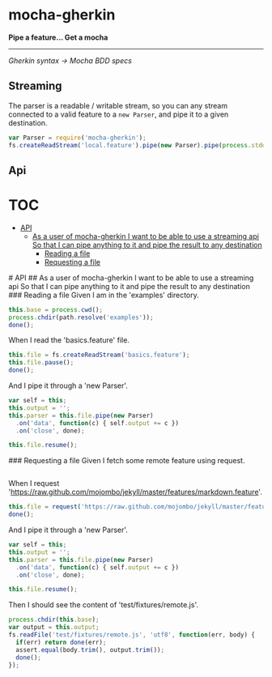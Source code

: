 
# mocha-gherkin

**Pipe a feature... Get a mocha**

---

*Gherkin syntax &rarr; Mocha BDD specs*

## Streaming

The parser is a readable / writable stream, so you can any stream
connected to a valid feature to a `new Parser`, and pipe it to a given
destination.

```js
var Parser = require('mocha-gherkin');
fs.createReadStream('local.feature').pipe(new Parser).pipe(process.stdout);
```

## Api

# TOC
   - [API](#api)
     - [As a user of mocha-gherkin I want to be able to use a streaming api So that I can pipe anything to it and pipe the result to any destination](#api-as-a-user-of-mocha-gherkin-i-want-to-be-able-to-use-a-streaming-api-so-that-i-can-pipe-anything-to-it-and-pipe-the-result-to-any-destination)
       - [Reading a file](#api-as-a-user-of-mocha-gherkin-i-want-to-be-able-to-use-a-streaming-api-so-that-i-can-pipe-anything-to-it-and-pipe-the-result-to-any-destination-reading-a-file)
       - [Requesting a file](#api-as-a-user-of-mocha-gherkin-i-want-to-be-able-to-use-a-streaming-api-so-that-i-can-pipe-anything-to-it-and-pipe-the-result-to-any-destination-requesting-a-file)
<a name="" />
 
<a name="api" />
# API
<a name="api-as-a-user-of-mocha-gherkin-i-want-to-be-able-to-use-a-streaming-api-so-that-i-can-pipe-anything-to-it-and-pipe-the-result-to-any-destination" />
## As a user of mocha-gherkin I want to be able to use a streaming api So that I can pipe anything to it and pipe the result to any destination
<a name="api-as-a-user-of-mocha-gherkin-i-want-to-be-able-to-use-a-streaming-api-so-that-i-can-pipe-anything-to-it-and-pipe-the-result-to-any-destination-reading-a-file" />
### Reading a file
Given I am in the 'examples' directory.

```js
this.base = process.cwd();
process.chdir(path.resolve('examples'));
done();
```

When I read the 'basics.feature' file.

```js
this.file = fs.createReadStream('basics.feature');
this.file.pause();
done();
```

And I pipe it through a 'new Parser'.

```js
var self = this;
this.output = '';
this.parser = this.file.pipe(new Parser)
  .on('data', function(c) { self.output += c })
  .on('close', done);

this.file.resume();
```

<a name="api-as-a-user-of-mocha-gherkin-i-want-to-be-able-to-use-a-streaming-api-so-that-i-can-pipe-anything-to-it-and-pipe-the-result-to-any-destination-requesting-a-file" />
### Requesting a file
Given I fetch some remote feature using request.

```js
```

When I request 'https://raw.github.com/mojombo/jekyll/master/features/markdown.feature'.

```js
this.file = request('https://raw.github.com/mojombo/jekyll/master/features/markdown.feature');
done();
```

And I pipe it through a 'new Parser'.

```js
var self = this;
this.output = '';
this.parser = this.file.pipe(new Parser)
  .on('data', function(c) { self.output += c })
  .on('close', done);

this.file.resume();
```

Then I should see the content of 'test/fixtures/remote.js'.

```js
process.chdir(this.base);
var output = this.output;
fs.readFile('test/fixtures/remote.js', 'utf8', function(err, body) {
  if(err) return done(err);
  assert.equal(body.trim(), output.trim());
  done();
});
```

